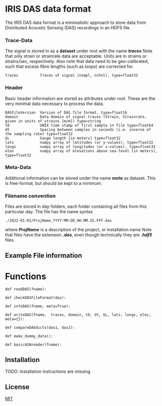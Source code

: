 # IRIS DAS data format

The IRIS DAS data format is a minimalistic approach to store data from Distributed Acoustic Sensing (DAS) recordings in an HDF5 file.


### Trace-Data
The signal is stored in as a **dataset** under root with the name ***traces***
Note that only strain or strainrate data are acceptable. Units are in strains or strains/sec, respectively.
Also note that data need to be geo-calibrated, such that excess fibre lengths (such as loops) are corrected for. 

```
traces          Traces of signal (nsmpl, nchnl), type=float32
```

### Header
Basic header information are stored as attributes under root. These are the very minimal data necessary to process the data.
```
DASFileVersion  Version of DAS file format, type=float16
domain          Data domain of signal traces (Strain, Strainrate, given in units of strains [m/m]) type=string
t0              UNIX time stamp of first sample in file type=float64
dt              Spacing between samples in seconds (i.e. inverse of the sampling rate) type=float32
GL              Gauge length [in meters] type=float32
lats            numpy array of latitudes (or y-values), type=float32
longs           numpy array of longitudes (or x-values), type=float32
elev            numpy array of elevations above sea-level (in meters), type=float32
```

### Meta-Data
Additional information can be stored under the name ***meta*** as dataset. This is free-format, but should be kept to a minimum.





### Filename convention
Files are stored in day-folders, each folder containing all files from this particular day. The file has the name syntax 
```
./2022-01-01/ProjName_YYYY-MM-DD_HH.MM.SS.FFF.das
```
where ***ProjName*** is a description of the project, or installation name
Note that files have the extension ***.das***, even though technically they are ***.hdf5*** files.

## Example File information



# Functions

```
def readDAS(fname):
```
```
def checkDASFileFormat(das):
```
```
def infoDAS(fname, meta=True):
```
```
def writeDAS(fname,  traces, domain, t0, dt, GL, lats, longs, elev, meta={}):
```
```
def compareDASdicts(das1, das2):
```
```
def make_dummy_data():
```

```
def basicASNreader(fname):
```






 




## Installation

TODO: Installation instructions are missing



## License
[MIT](https://choosealicense.com/licenses/mit/)
